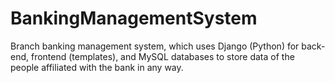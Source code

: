 # BankingManagementSystem
Branch banking management system, which uses Django (Python) for back-end, frontend (templates), and MySQL databases to store data of the people affiliated with the bank in any way.
